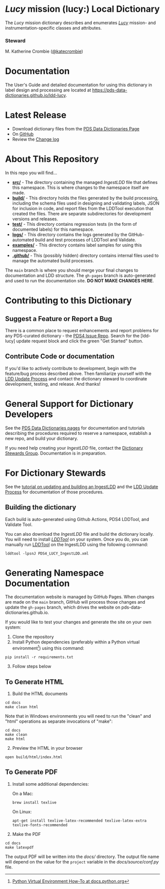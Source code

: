 <!--
   README.md template

   In this template, values delimited by braces (e.g., "{value}") should be
   replaced by the appropriate values for your namespace. The braces
   should then be removed. Example values are provided as comments for
   potentially mysterious cases.
-->

# *Lucy* mission (lucy:) Local Dictionary
<!-- EXAMPLES
   Spectral (sp:) Discipline Dictionary
   DART Mission (dart:) Local Dictionary
-->

The *Lucy* mission dictionary describes and enumerates [*Lucy*](http://lucy.swri.edu/) mission- and instrumentation-specific classes and attributes.

### Steward
M. Katherine Crombie ([@katecrombie](https://github.com/katecrombie))
<!-- EXAMPLE
     Anne Raugh (@acraugh), Small Bodies Node (SBN)
-->

# Documentation

<!-- The following assumes the complete documentation set exists. If it
does not, edit the sentence and link accordingly. -->
The User's Guide and detailed documentation for using this dictionary in
label design and processing
are located at https://pds-data-dictionaries.github.io/ldd-lucy.
<!-- EXAMPLE
     are located at https://pds-data-dictionaries.github.io/ldd-template.
-->

# Latest Release

<!-- Note that the Dictionaries Page link below won't look right on the
     rendered page until you replace the braces and content with the
     dictionary prefix.

     EXAMPLE

     [PDS Data Dictionaries Page](https://pds.nasa.gov/datastandards/dictionaries/#sp)

     The GitHub link will exist once there is an official first release of
     the dictionary (typically part of a system build) for the namespace. The
     link is the same for all LDD repos and all builds.

     The change log file is usually in the root directory of the repo, but
     path information relative to root can be included if needed.

     EXAMPLES

       * Review the [Change Log] (ChangeLog.md)
       * Review the [Change Log] (src/CHANGELOG.md)
-->     
* Download dictionary files from the [PDS Data Dictionaries Page](https://pds.nasa.gov/datastandards/dictionaries/#lucy)
* On [GitHub](../../releases/latest)
* Review the [Change log](CHANGELOG.md)

# About This Repository
<!-- The top-level directory structure and names must not change, but if
you have more to say about any of these directories, edit away! -->
In this repo you will find...
* **[src/](src)** - The directory containing the managed *IngestLDD* file
 that defines this namespace. This is where changes to the namespace
 itself are made.
* **[build/](build)** - This directory holds the files generated by the
build processing, including the schema files used in designing and
validating labels, JSON for inclusion in code, and report files from the
LDDTool execution that created the files. There are separate
subdirectories for development versions and releases.
* **[test/](test)** - This directory contains regression tests (in the
  form of documented labels) for this namespace.
* **[logs/](logs)** - This directory contains the logs generated by the
 GitHub-automated build and test processes of LDDTool and Validate.
* **[examples/](examples)** - This directory contains label samples for
using this namespace.
* **[.github/](.github)** - This (possibly hidden) directory contains
internal files used to manage the automated build processes.


The `main` branch is where you should merge your final changes to documentation and LDD structure.
The `gh-pages` branch is auto-generated and used to run the documentation site. **DO NOT MAKE CHANGES HERE**.

# Contributing to this Dictionary

## Suggest a Feature or Report a Bug
<!-- replace "repo id" below with the "ldd-xxx" string from the
GitHub repo URL.-->

There is a common place to request enhancements and report problems for
any PDS-curated dictionary - the [PDS4 Issue Repo](https://github.com/pds-data-dictionaries/PDS4-LDD-Issue-Repo/issues/new/choose).
Search for the \[ldd-lucy\] update request block and click the green
"Get Started" button.

## Contribute Code or documentation
If you'd like to actively contribute to development, begin with the
feature/bug process described above. Then familiarize yourself with
the [LDD Update Process](https://pds-data-dictionaries.github.io/development/ldd-update.html)
and contact the dictionary steward to coordinate development, testing,
and release. And thanks!

# General Support for Dictionary Developers
See the [PDS Data Dictionaries pages](https://pds-data-dictionaries.github.io)
for documentation and tutorials describing the procedures
required to reserve a namespace,
establish a new repo, and build your dictionary.

<!-- NOTE

     PDS needs a better suggestion than the following, but I'm hesitant
     to point to my wiki and I don't see the information clearly
     identified elsewhere...
-->
If you need help creating your *IngestLDD* file, contact the [Dictionary Stewards Group](https://pds-data-dictionaries.github.io/teams/pds-dd-stewards.html). Documentation is in preparation.

# For Dictionary Stewards

See the [tutorial on updating and building an IngestLDD](https://pds-data-dictionaries.github.io/support/tutorials.html#ldd-update-and-build-tutorial) and the [LDD Update Process](https://pds-data-dictionaries.github.io/development/ldd-update.html) for documentation of those procedures.

## Building the dictionary

Each build is auto-generated using Github Actions, PDS4 LDDTool, and Validate Tool.

You can also download the *IngestLDD* file and build the dictionary locally.
You will need to install [*LDDTool*](https://nasa-pds.github.io/pds4-information-model/model-lddtool/index.html) on your system. Once you do,
you can manually run [LDDTool](https://nasa-pds.github.io/pds4-information-model/model-lddtool/index.html) on the IngestLDD using the following command:

```
lddtool -lpsnJ PDS4_LUCY_IngestLDD.xml
```

# Generating Namespace Documentation
The documentation website is managed by GitHub Pages. When changes are made on the `main` branch, GitHub will process those changes and update the `gh-pages` branch, which drives the website on pds-data-dictionaries.github.io. 

If you would like to test your changes and generate the site on your own system:

1. Clone the repository
2. Install Python dependencies (preferably within a Python virtual environment[^1]) using this command:
```
pip install -r requirements.txt
```
3. Follow steps below

[^1]: [Python Virtual Environment How-To at docs.python.org](https://docs.python.org/3/library/venv.html)

## To Generate HTML

1. Build the HTML documents
```
cd docs
make clean html
```
   Note that in Windows environments you will need to run the "clean" and "html" operations as separate invocations of "make":
```
cd docs
make clean
make html
````

2. Preview the HTML in your browser
```
open build/html/index.html
```

## To Generate PDF

1. Install some additional dependencies:

   On a Mac:
   ```
   brew install texlive
   ```

   On Linux:
   ```
   apt-get install texlive-latex-recommended texlive-latex-extra texlive-fonts-recommended
   ```

2. Make the PDF
```
cd docs
make latexpdf
```

The output PDF will be written into the *docs/* directory.
The output file name will depend on the value for the ```project``` variable
in the *docs/source/conf.py* file.

